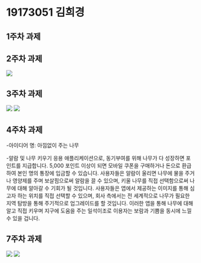 # 19173051 김희경

## 1주차 과제

## 2주차 과제
<img width="" height="" src="./PNG/2주차.png"></img>

## 3주차 과제
<img width="" height="" src="./PNG/네이버접속하기.png"></img>
<img width="" height="" src="./PNG/전화걸기.png"></img>

## 4주차 과제
  -아이디어 명: 아낌없이 주는 나무
  
  -알람 및 나무 키우기 응용 애플리케이션으로, 동기부여를 위해 나무가 다 성장하면 포인트를 지급합니다. 5,000 포인트 이상이 되면 모바일 쿠폰을 구매하거나 돈으로 환급하여 본인 명의 통장에 입금할 수 있습니다. 사용자들은 알람이 울리면 나무에 물을 주거나 영양제를 주며 보살핌으로써 알람을 끌 수 있으며, 키울 나무를 직접 선택함으로써 나무에 대해 알아갈 수 기회가 될 것입니다. 사용자들은 앱에서 제공하는 이미지를 통해 심고자 하는 위치를 직접 선택할 수 있으며, 회사 측에서는 전 세계적으로 나무가 필요한 지역 탐방을 통해 주기적으로 업그레이드를 할 것입니다. 이러한 앱을 통해 나무에 대해 알고 직접 키우며 지구에 도움을 주는 일석이조로 이용자는 보람과 기쁨을 동시에 느낄 수 있을 겁니다.

## 7주차 과제
<img width="" height="" src="./PNG/실행화면_강아지.png"></img>
<img width="" height="" src="./PNG/실행화면_고양이.png"></img>
